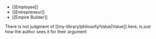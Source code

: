-   [[Employee]]
-   [[Entrepreneur]]
-   [[Empire Builder]]

There is not judgment of [[my-library/philosofy/Value|Value]] here, is just how the author sees it for their argument